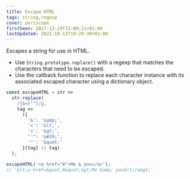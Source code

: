 ```yaml
---
title: Escape HTML
tags: string,regexp
cover: periscope
firstSeen: 2017-12-29T15:09:21+02:00
lastUpdated: 2021-10-13T19:29:39+02:00
---
```


Escapes a string for use in HTML.

- Use `String.prototype.replace()` with a regexp that matches the characters that need to be escaped.
- Use the callback function to replace each character instance with its associated escaped character using a dictionary object.

```js
const escapeHTML = str =>
  str.replace(
    /[&<>'"]/g,
    tag =>
      ({
        '&': '&amp;',
        '<': '&lt;',
        '>': '&gt;',
        "'": '&#39;',
        '"': '&quot;'
      }[tag] || tag)
  );
```

```js
escapeHTML('<a href="#">Me & you</a>');
// '&lt;a href=&quot;#&quot;&gt;Me &amp; you&lt;/a&gt;'
```
